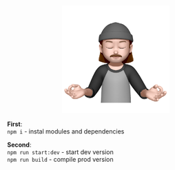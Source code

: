 <p align="center">
	<img alt="Template logo" width="250" src="https://github.com/qqzhonya/portfolio/blob/main/src/assets/images/content/memoji/memoji-2.png?raw=true">
</p>

**First**:<br />
``npm i`` - instal modules and dependencies

**Second**: <br />
``npm run start:dev`` - start dev version<br />
``npm run build`` - compile prod version
